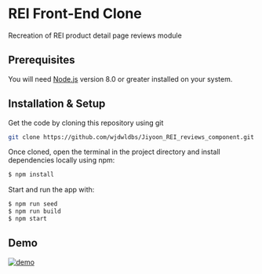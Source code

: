 # REI Front-End Clone

Recreation of REI product detail page reviews module

## Prerequisites

You will need [Node.js](https://nodejs.org/en/) version 8.0 or greater installed on your system.

## Installation & Setup

Get the code by cloning this repository using git

```bash
git clone https://github.com/wjdwldbs/Jiyoon_REI_reviews_component.git
```

Once cloned, open the terminal in the project directory and install dependencies locally using npm:

```bash
$ npm install
```

Start and run the app with:

```bash
$ npm run seed
$ npm run build
$ npm start
```

## Demo

[![demo](https://img.youtube.com/vi/_QLlZciTfBw/maxresdefault.jpg)](https://youtu.be/_QLlZciTfBw)
